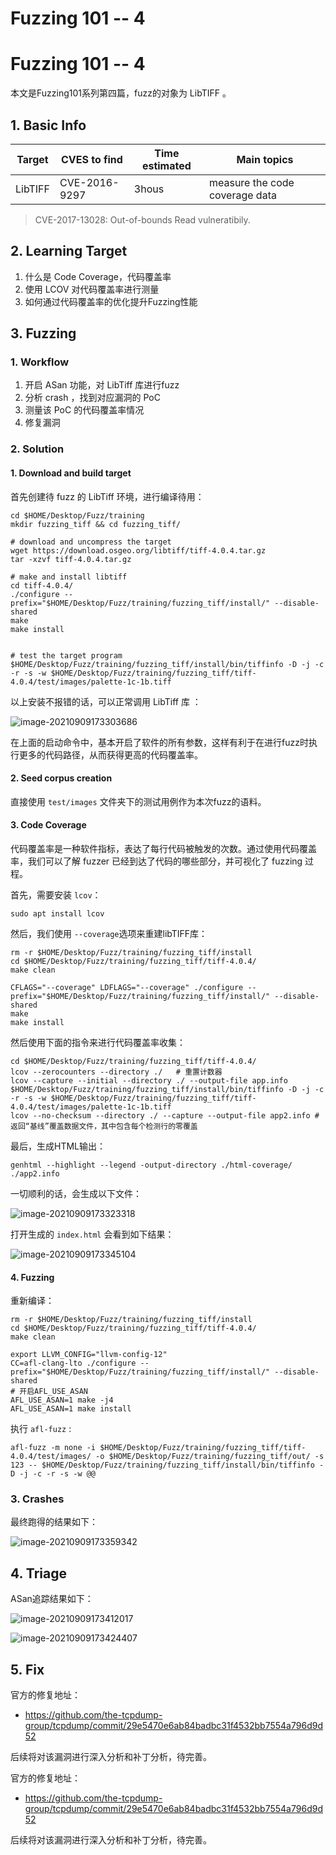 # Fuzzing 101 -- 4


# Fuzzing 101 -- 4


本文是Fuzzing101系列第四篇，fuzz的对象为 LibTIFF 。

<!--more-->

## 1. Basic Info

| Target  | CVES to find  | Time estimated | Main topics                    |
| ------- | ------------- | -------------- | ------------------------------ |
| LibTIFF | CVE-2016-9297 | 3hous          | measure the code coverage data |

> CVE-2017-13028: Out-of-bounds Read vulneratibily.

## 2. Learning Target 

1. 什么是 Code Coverage，代码覆盖率
2. 使用 LCOV 对代码覆盖率进行测量
3. 如何通过代码覆盖率的优化提升Fuzzing性能

## 3. Fuzzing

### 1. Workflow

1. 开启 ASan 功能，对 LibTiff 库进行fuzz
2. 分析 crash ，找到对应漏洞的 PoC
3. 测量该 PoC 的代码覆盖率情况
4. 修复漏洞

### 2. Solution

#### 1. Download and build target

首先创建待 fuzz 的 LibTiff 环境，进行编译待用：

```SHELL
cd $HOME/Desktop/Fuzz/training
mkdir fuzzing_tiff && cd fuzzing_tiff/

# download and uncompress the target
wget https://download.osgeo.org/libtiff/tiff-4.0.4.tar.gz
tar -xzvf tiff-4.0.4.tar.gz

# make and install libtiff
cd tiff-4.0.4/
./configure --prefix="$HOME/Desktop/Fuzz/training/fuzzing_tiff/install/" --disable-shared
make
make install


# test the target program
$HOME/Desktop/Fuzz/training/fuzzing_tiff/install/bin/tiffinfo -D -j -c -r -s -w $HOME/Desktop/Fuzz/training/fuzzing_tiff/tiff-4.0.4/test/images/palette-1c-1b.tiff

```

以上安装不报错的话，可以正常调用 LibTiff 库 ：

![image-20210909173303686](https://cdn.jsdelivr.net/gh/AlexsanderShaw/BlogImages@main/img/vuln/shebei20210909173303.png)

在上面的启动命令中，基本开启了软件的所有参数，这样有利于在进行fuzz时执行更多的代码路径，从而获得更高的代码覆盖率。

#### 2. Seed corpus creation

直接使用 `test/images` 文件夹下的测试用例作为本次fuzz的语料。

#### 3. Code Coverage

代码覆盖率是一种软件指标，表达了每行代码被触发的次数。通过使用代码覆盖率，我们可以了解 fuzzer 已经到达了代码的哪些部分，并可视化了 fuzzing 过程。

首先，需要安装 `lcov`：

```shell
sudo apt install lcov
```

然后，我们使用 `--coverage`选项来重建libTIFF库：

```shell
rm -r $HOME/Desktop/Fuzz/training/fuzzing_tiff/install
cd $HOME/Desktop/Fuzz/training/fuzzing_tiff/tiff-4.0.4/
make clean
  
CFLAGS="--coverage" LDFLAGS="--coverage" ./configure --prefix="$HOME/Desktop/Fuzz/training/fuzzing_tiff/install/" --disable-shared
make
make install
```

然后使用下面的指令来进行代码覆盖率收集：

```shell
cd $HOME/Desktop/Fuzz/training/fuzzing_tiff/tiff-4.0.4/
lcov --zerocounters --directory ./   # 重置计数器
lcov --capture --initial --directory ./ --output-file app.info
$HOME/Desktop/Fuzz/training/fuzzing_tiff/install/bin/tiffinfo -D -j -c -r -s -w $HOME/Desktop/Fuzz/training/fuzzing_tiff/tiff-4.0.4/test/images/palette-1c-1b.tiff
lcov --no-checksum --directory ./ --capture --output-file app2.info # 返回“基线”覆盖数据文件，其中包含每个检测行的零覆盖
```

最后，生成HTML输出：

```shell
genhtml --highlight --legend -output-directory ./html-coverage/ ./app2.info
```

一切顺利的话，会生成以下文件：

![image-20210909173323318](/Users/yaoyao/Library/Application%20Support/typora-user-images/image-20210909173323318.png)

打开生成的 `index.html` 会看到如下结果：

![image-20210909173345104](https://cdn.jsdelivr.net/gh/AlexsanderShaw/BlogImages@main/img/vuln/shebei20210909173345.png)

#### 4. Fuzzing

重新编译：

```shell
rm -r $HOME/Desktop/Fuzz/training/fuzzing_tiff/install
cd $HOME/Desktop/Fuzz/training/fuzzing_tiff/tiff-4.0.4/
make clean

export LLVM_CONFIG="llvm-config-12"
CC=afl-clang-lto ./configure --prefix="$HOME/Desktop/Fuzz/training/fuzzing_tiff/install/" --disable-shared
# 开启AFL_USE_ASAN
AFL_USE_ASAN=1 make -j4
AFL_USE_ASAN=1 make install
```

执行 `afl-fuzz` :

```shell
afl-fuzz -m none -i $HOME/Desktop/Fuzz/training/fuzzing_tiff/tiff-4.0.4/test/images/ -o $HOME/Desktop/Fuzz/training/fuzzing_tiff/out/ -s 123 -- $HOME/Desktop/Fuzz/training/fuzzing_tiff/install/bin/tiffinfo -D -j -c -r -s -w @@
```

### 3. Crashes

最终跑得的结果如下：

![image-20210909173359342](https://cdn.jsdelivr.net/gh/AlexsanderShaw/BlogImages@main/img/vuln/shebei20210909173359.png)

## 4. Triage

ASan追踪结果如下：

![image-20210909173412017](https://cdn.jsdelivr.net/gh/AlexsanderShaw/BlogImages@main/img/vuln/shebei20210909173412.png)

![image-20210909173424407](https://cdn.jsdelivr.net/gh/AlexsanderShaw/BlogImages@main/img/vuln/shebei20210909173424.png)

## 5. Fix

官方的修复地址：

- https://github.com/the-tcpdump-group/tcpdump/commit/29e5470e6ab84badbc31f4532bb7554a796d9d52

后续将对该漏洞进行深入分析和补丁分析，待完善。



官方的修复地址：

- https://github.com/the-tcpdump-group/tcpdump/commit/29e5470e6ab84badbc31f4532bb7554a796d9d52

后续将对该漏洞进行深入分析和补丁分析，待完善。



